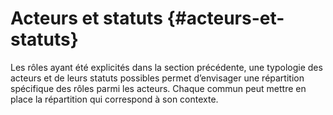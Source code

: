 # Acteurs et statuts {#acteurs-et-statuts}

Les rôles ayant été explicités dans la section précédente, une typologie des acteurs et de leurs statuts possibles permet d’envisager une répartition spécifique des rôles parmi les acteurs. Chaque commun peut mettre en place la répartition qui correspond à son contexte.